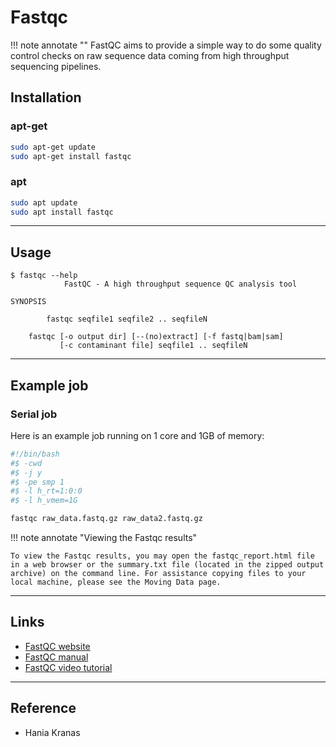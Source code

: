 # Fastqc

!!! note annotate ""
    FastQC aims to provide a simple way to do some quality control checks on raw sequence data coming from high throughput sequencing pipelines.

## Installation

### apt-get

```bash
sudo apt-get update
sudo apt-get install fastqc
```

### apt

```bash
sudo apt update
sudo apt install fastqc
```

---

## Usage

```
$ fastqc --help
            FastQC - A high throughput sequence QC analysis tool

SYNOPSIS

        fastqc seqfile1 seqfile2 .. seqfileN

    fastqc [-o output dir] [--(no)extract] [-f fastq|bam|sam]
           [-c contaminant file] seqfile1 .. seqfileN
```

---

## Example job
### Serial job
Here is an example job running on 1 core and 1GB of memory:

```bash
#!/bin/bash
#$ -cwd
#$ -j y
#$ -pe smp 1
#$ -l h_rt=1:0:0
#$ -l h_vmem=1G

fastqc raw_data.fastq.gz raw_data2.fastq.gz
```

!!! note annotate "Viewing the Fastqc results"

    To view the Fastqc results, you may open the fastqc_report.html file in a web browser or the summary.txt file (located in the zipped output archive) on the command line. For assistance copying files to your local machine, please see the Moving Data page.

---

## Links

- [FastQC website](https://www.bioinformatics.babraham.ac.uk/projects/fastqc/)
- [FastQC manual](https://www.bioinformatics.babraham.ac.uk/projects/fastqc/Help/)
- [FastQC video tutorial](https://www.youtube.com/watch?v=bz93ReOv87Y)

---

## Reference

- Hania Kranas